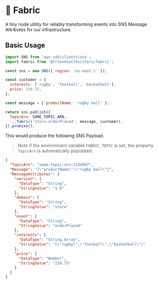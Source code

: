 # 👕 Fabric

A tiny node utility for reliably transforming events into SNS Message Attributes for our infrastructure.

## Basic Usage

```js
import SNS from 'aws-sdk/clients/sns';
import fabric from '@friendswithsitters/fabric';

const sns = new SNS({ region: 'us-east-1' });

const customer = {
  interests: ['rugby', 'football', 'basketball'],
  price: 210.75,
};

const message = { productName: 'rugby ball' };

return sns.publish({
  TopicArn: SOME_TOPIC_ARN,
  ...fabric('store.orderPlaced', message, customer),
}).promise();
```

This would produce the following SNS Payload.

> Note if the environment variable `FABRIC_TOPIC` is set, the property `TopicArn` is automatically populated.

```json
{
  "TopicArn": "some:topic:arn:1234567",
  "Message": "{\"productName\":\"rugby ball\"}",
  "MessageAttributes": {
    "version": {
      "DataType": "String",
      "StringValue": "1.0"
    },
    "domain": {
      "DataType": "String",
      "StringValue": "store"
    },
    "event": {
      "DataType": "String",
      "StringValue": "orderPlaced"
    },
    "interests": {
      "DataType": "String.Array",
      "StringValue": "[\"rugby\",\"football\",\"basketball\"]"
    },
    "price": {
      "DataType": "Number",
      "StringValue": "210.75"
    }
  }
}
```